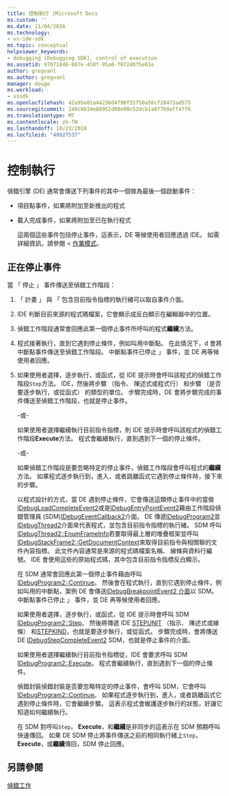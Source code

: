 ```yaml
---
title: 控制執行 |Microsoft Docs
ms.custom: ''
ms.date: 11/04/2016
ms.technology:
- vs-ide-sdk
ms.topic: conceptual
helpviewer_keywords:
- debugging [Debugging SDK], control of execution
ms.assetid: 97071846-007e-450f-95a6-f072d0f5e61e
author: gregvanl
ms.author: gregvanl
manager: douge
ms.workload:
- vssdk
ms.openlocfilehash: 42a95e01a44236d4f98f55f50a56cf28473ad575
ms.sourcegitcommit: 240c8b34e80952d00e90c52dcb1a077b9aff47f6
ms.translationtype: MT
ms.contentlocale: zh-TW
ms.lasthandoff: 10/23/2018
ms.locfileid: "49927537"
---
```

# <a name="control-of-execution"></a>控制執行
偵錯引擎 (DE) 通常會傳送下列事件的其中一個做為最後一個啟動事件：  
  
- 項目點事件，如果將附加至新推出的程式  
  
- 載入完成事件，如果將附加至已在執行程式  
  
  這兩個這些事件包括停止事件，這表示，DE 等候使用者回應透過 IDE。 如需詳細資訊，請參閱 <<c0> [ 作業模式](../../extensibility/debugger/operational-modes.md)。  
  
## <a name="stopping-event"></a>正在停止事件  
 當 「 停止 」 事件傳送至偵錯工作階段：  
  
1. 「 計畫 」 與 「 包含目前指令指標的執行緒可以取自事件介面。  
  
2. IDE 判斷目前來源的程式碼檔案，它會顯示成反白顯示在編輯器中的位置。  
  
3. 偵錯工作階段通常會回應此第一個停止事件所呼叫的程式**繼續**方法。  
  
4. 程式接著執行，直到它遇到停止條件，例如叫用中斷點。 在此情況下，d 會將中斷點事件傳送至偵錯工作階段。 中斷點事件已停止 」 事件，並 DE 再等候使用者回應。  
  
5. 如果使用者選擇，逐步執行，或函式，從 IDE 提示時會呼叫該程式的偵錯工作階段`Step`方法。 IDE，然後將步驟 （指令、 陳述式或程式行） 和步驟 （是否要逐步執行，或從函式） 的類型的單位。 步驟完成時，DE 會將步驟完成的事件傳送至偵錯工作階段，也就是停止事件。  
  
    -或-  
  
    如果使用者選擇繼續執行目前指令指標，則 IDE 提示時會呼叫該程式的偵錯工作階段**Execute**方法。 程式會繼續執行，直到遇到下一個的停止條件。  
  
    -或-  
  
    如果偵錯工作階段是要忽略特定的停止事件，偵錯工作階段會呼叫程式的**繼續**方法。 如果程式逐步執行到，進入，或者跳離函式它遇到停止條件時，接下來的步驟。  
  
   以程式設計的方式，當 DE 遇到停止條件，它會傳送這類停止事件中的當做[IDebugLoadCompleteEvent2](../../extensibility/debugger/reference/idebugloadcompleteevent2.md)或是[IDebugEntryPointEvent2](../../extensibility/debugger/reference/idebugentrypointevent2.md)藉由工作階段偵錯管理員 (SDM)[IDebugEventCallback2](../../extensibility/debugger/reference/idebugeventcallback2.md)介面。 DE 傳遞[IDebugProgram2](../../extensibility/debugger/reference/idebugprogram2.md)並[IDebugThread2](../../extensibility/debugger/reference/idebugthread2.md)介面來代表程式，並包含目前指令指標的執行緒。 SDM 呼叫[IDebugThread2::EnumFrameInfo](../../extensibility/debugger/reference/idebugthread2-enumframeinfo.md)若要取得最上層的堆疊框架並呼叫[IDebugStackFrame2::GetDocumentContext](../../extensibility/debugger/reference/idebugstackframe2-getdocumentcontext.md)來取得目前指令與相關聯的文件內容指標。 此文件內容通常是來源的程式碼檔案名稱、 線條與資料行編號。 IDE 會使用這些的原始程式碼，其中包含目前指令指標反白顯示。  
  
   在 SDM 通常會回應此第一個停止事件藉由呼叫[IDebugProgram2::Continue](../../extensibility/debugger/reference/idebugprogram2-continue.md)。 然後會在程式執行，直到它遇到停止條件，例如叫用的中斷點，案例 DE 會傳送[IDebugBreakpointEvent2 介面](../../extensibility/debugger/reference/idebugbreakpointevent2.md)以 SDM。 中斷點事件已停止 」 事件，並 DE 再等候使用者回應。  
  
   如果使用者選擇，逐步執行，或函式，從 IDE 提示時會呼叫 SDM [IDebugProgram2::Step](../../extensibility/debugger/reference/idebugprogram2-step.md)。 然後將傳遞 IDE [STEPUNIT](../../extensibility/debugger/reference/stepunit.md) （指示、 陳述式或線條） 和[STEPKIND](../../extensibility/debugger/reference/stepkind.md)，也就是要逐步執行，或從函式。 步驟完成時，會將傳送 DE [IDebugStepCompleteEvent2](../../extensibility/debugger/reference/idebugstepcompleteevent2.md) SDM，也就是停止事件的介面。  
  
   如果使用者選擇繼續執行目前指令指標從，IDE 會要求呼叫 SDM [IDebugProgram2::Execute](../../extensibility/debugger/reference/idebugprogram2-execute.md)。 程式會繼續執行，直到遇到下一個的停止條件。  
  
   偵錯封裝偵錯封裝是否要忽略特定的停止事件，會呼叫 SDM，它會呼叫[IDebugProgram2::Continue](../../extensibility/debugger/reference/idebugprogram2-continue.md)。 如果程式逐步執行到，進入，或者跳離函式它遇到停止條件時，它會繼續步驟。 這表示程式會維護逐步執行的狀態，好讓它知道如何繼續執行。  
  
   在 SDM 對呼叫`Step`， **Execute**，和**繼續**是非同步的這表示在 SDM 預期呼叫快速傳回。 如果 DE SDM 停止將事件傳送之前的相同執行緒上`Step`， **Execute**，或**繼續**傳回，SDM 停止回應。  
  
## <a name="see-also"></a>另請參閱  
 [偵錯工作](../../extensibility/debugger/debugging-tasks.md)